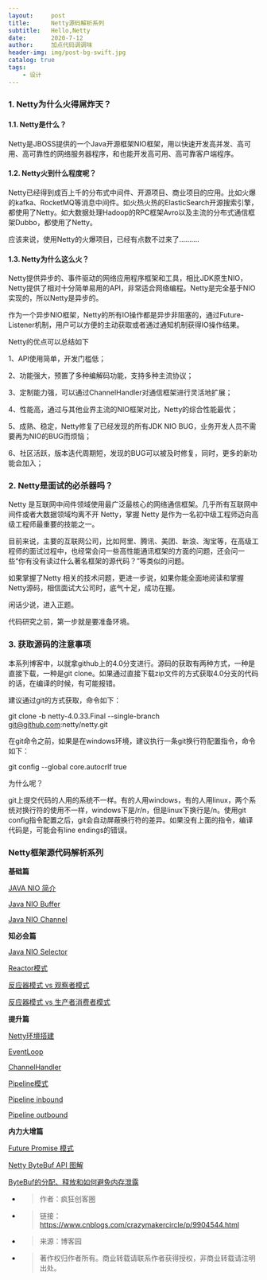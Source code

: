 ```yaml
---
layout:     post
title:      Netty源码解析系列
subtitle:   Hello,Netty
date:       2020-7-12
author:     加点代码调调味
header-img: img/post-bg-swift.jpg
catalog: true
tags:
    - 设计
---
```


### 1. Netty为什么火得屌炸天？

#### 1.1. Netty是什么？

Netty是JBOSS提供的一个Java开源框架NIO框架，用以快速开发高并发、高可用、高可靠性的网络服务器程序，和也能开发高可用、高可靠客户端程序。

#### 1.2. Netty火到什么程度呢？


Netty已经得到成百上千的分布式中间件、开源项目、商业项目的应用。比如火爆的kafka、RocketMQ等消息中间件。如火热火热的ElasticSearch开源搜索引擎，都使用了Netty。如大数据处理Hadoop的RPC框架Avro以及主流的分布式通信框架Dubbo，都使用了Netty。

应该来说，使用Netty的火爆项目，已经有点数不过来了..........



#### 1.3. Netty为什么这么火？


Netty提供异步的、事件驱动的网络应用程序框架和工具，相比JDK原生NIO，Netty提供了相对十分简单易用的API，非常适合网络编程。Netty是完全基于NIO实现的，所以Netty是异步的。

作为一个异步NIO框架，Netty的所有IO操作都是异步非阻塞的，通过Future-Listener机制，用户可以方便的主动获取或者通过通知机制获得IO操作结果。

Netty的优点可以总结如下

1、API使用简单，开发门槛低；

2、功能强大，预置了多种编解码功能，支持多种主流协议；

3、定制能力强，可以通过ChannelHandler对通信框架进行灵活地扩展；

4、性能高，通过与其他业界主流的NIO框架对比，Netty的综合性能最优；

5、成熟、稳定，Netty修复了已经发现的所有JDK NIO BUG，业务开发人员不需要再为NIO的BUG而烦恼；

6、社区活跃，版本迭代周期短，发现的BUG可以被及时修复，同时，更多的新功能会加入；



### 2. Netty是面试的必杀器吗？


Netty 是互联网中间件领域使用最广泛最核心的网络通信框架。几乎所有互联网中间件或者大数据领域均离不开 Netty，掌握 Netty 是作为一名初中级工程师迈向高级工程师最重要的技能之一。

目前来说，主要的互联网公司，比如阿里、腾讯、美团、新浪、淘宝等，在高级工程师的面试过程中，也经常会问一些高性能通讯框架的方面的问题，还会问一些“你有没有读过什么著名框架的源代码？”等类似的问题。

如果掌握了Netty 相关的技术问题，更进一步说，如果你能全面地阅读和掌握 Netty源码，相信面试大公司时，底气十足，成功在握。

闲话少说，进入正题。

代码研究之前，第一步就是要准备环境。



### 3. 获取源码的注意事项


本系列博客中，以就拿github上的4.0分支进行。源码的获取有两种方式，一种是直接下载，一种是git clone。如果通过直接下载zip文件的方式获取4.0分支的代码的话，在编译的时候，有可能报错。

建议通过git的方式获取，命令如下：

git clone -b netty-4.0.33.Final --single-branch git@github.com:netty/netty.git

在git命令之前，如果是在windows环境，建议执行一条git换行符配置指令，命令如下：

git config --global  core.autocrlf  true

为什么呢？

git上提交代码的人用的系统不一样。有的人用windows，有的人用linux，两个系统对换行符的使用不一样，windows下是/r/n，但是linux下换行是/n。使用git config指令配置之后，git会自动屏蔽换行符的差异。如果没有上面的指令，编译代码是，可能会有line endings的错误。

### Netty框架源代码解析系列

**基础篇**

[JAVA NIO 简介](https://www.cnblogs.com/crazymakercircle/p/9826759.html)

[Java NIO Buffer](https://www.cnblogs.com/crazymakercircle/p/9826798.html)

[Java NIO Channel](https://www.cnblogs.com/crazymakercircle/p/9826883.html)


**知必会篇**

[Java NIO Selector](https://www.cnblogs.com/crazymakercircle/p/9826906.html)

[Reactor模式](https://www.cnblogs.com/crazymakercircle/p/9833847.html)

[反应器模式 vs  观察者模式](https://www.cnblogs.com/crazymakercircle/p/9902589.html)

[反应器模式 vs 生产者消费者模式](https://www.cnblogs.com/crazymakercircle/p/9902616.html)

**提升篇**

[Netty环境搭建](https://www.cnblogs.com/crazymakercircle/p/9832384.html)

[EventLoop](https://www.cnblogs.com/crazymakercircle/p/9847501.html)

[ChannelHandler](https://www.cnblogs.com/crazymakercircle/p/9853586.html)

[Pipeline模式](https://www.cnblogs.com/crazymakercircle/p/9864658.html)

[Pipeline inbound](https://www.cnblogs.com/crazymakercircle/p/9868218.html)

[Pipeline outbound](https://www.cnblogs.com/crazymakercircle/p/9902299.html)

**内力大增篇**

[Future Promise 模式](https://www.cnblogs.com/crazymakercircle/p/9902400.html)

[Netty ByteBuf  API 图解](https://www.cnblogs.com/crazymakercircle/p/9979897.html)

[ByteBuf的分配、释放和如何避免内存泄露](https://blog.csdn.net/crazymakercircle/article/details/84198042)

- > 作者：疯狂创客圈
- >链接：https://www.cnblogs.com/crazymakercircle/p/9904544.html
- >来源：博客园
- >著作权归作者所有。商业转载请联系作者获得授权，非商业转载请注明出处。
